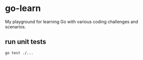 # go-learn
My playground for learning Go with various coding challenges and scenarios.

## run unit tests
```
go test ./...
```
